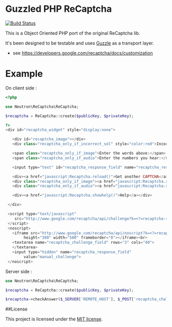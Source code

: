 # Guzzled PHP ReCaptcha

[![Build Status](https://secure.travis-ci.org/romainneutron/ReCaptcha.png?branch=master)](http://travis-ci.org/romainneutron/ReCaptcha)

This is a Object Oriented PHP port of the original ReCaptcha lib.

It's been designed to be testable and uses [Guzzle](http://guzzlephp.org) as a
transport layer.

* see https://developers.google.com/recaptcha/docs/customization

# Example

On client side :

```php
<?php

use Neutron\ReCaptcha\ReCaptcha;

$recaptcha = ReCaptcha::create($publicKey, $privateKey);

?>
<div id="recaptcha_widget" style="display:none">

   <div id="recaptcha_image"></div>
   <div class="recaptcha_only_if_incorrect_sol" style="color:red">Incorrect please try again</div>

   <span class="recaptcha_only_if_image">Enter the words above:</span>
   <span class="recaptcha_only_if_audio">Enter the numbers you hear:</span>

   <input type="text" id="recaptcha_response_field" name="recaptcha_response_field" />

   <div><a href="javascript:Recaptcha.reload()">Get another CAPTCHA</a></div>
   <div class="recaptcha_only_if_image"><a href="javascript:Recaptcha.switch_type('audio')">Get an audio CAPTCHA</a></div>
   <div class="recaptcha_only_if_audio"><a href="javascript:Recaptcha.switch_type('image')">Get an image CAPTCHA</a></div>

   <div><a href="javascript:Recaptcha.showhelp()">Help</a></div>

 </div>

 <script type="text/javascript"
    src="http://www.google.com/recaptcha/api/challenge?k=<?=recaptcha->getPublicKey();?>">
 </script>
 <noscript>
   <iframe src="http://www.google.com/recaptcha/api/noscript?k=<?=recaptcha->getPublicKey();?>"
        height="300" width="500" frameborder="0"></iframe><br>
   <textarea name="recaptcha_challenge_field" rows="3" cols="40">
   </textarea>
   <input type="hidden" name="recaptcha_response_field"
        value="manual_challenge">
 </noscript>
```

Server side :

```php
use Neutron\ReCaptcha\ReCaptcha;

$recaptcha = ReCaptcha::create($publicKey, $privateKey);

$recaptcha->checkAnswer($_SERVER['REMOTE_HOST'], $_POST['recaptcha_challenge_field'], $_POST['recaptcha_response_field']);
```

##License

This project is licensed under the [MIT license](http://opensource.org/licenses/MIT).




